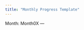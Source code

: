 ```yaml
---
title: "Monthly Progress Template"
---
```


Month: Month0X — <title>
Date(s): YYYY-MM-DD
Status: not-started | in-progress | completed
Session length: <hours>

Objectives
- Objective 1
- Objective 2

Tasks & Notes
- [ ] Task 1 — notes or link to `lab-notes.md`
- [ ] Task 2

Key Findings
- Finding 1
- Finding 2

STAR story (1 line)
- Situation / Task / Action / Result

Resources
- Link or tool — 1-line note
